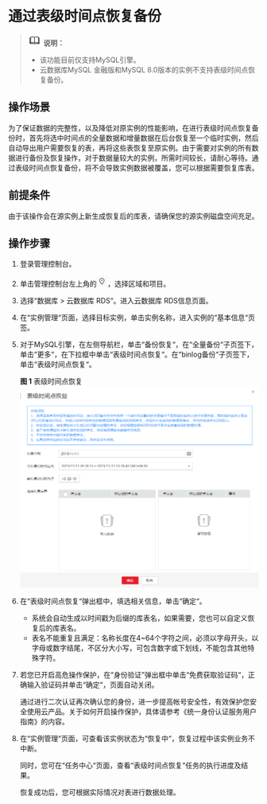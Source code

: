 # 通过表级时间点恢复备份<a name="rds_05_0036"></a>

>![](public_sys-resources/icon-note.gif) **说明：**   
>-   该功能目前仅支持MySQL引擎。  
>-   云数据库MySQL 金融版和MySQL 8.0版本的实例不支持表级时间点恢复备份。  

## 操作场景<a name="section1944553611563"></a>

为了保证数据的完整性，以及降低对原实例的性能影响，在进行表级时间点恢复备份时，首先将选中时间点的全量数据和增量数据在后台恢复至一个临时实例，然后自动导出用户需要恢复的表，再将这些表恢复至原实例。由于需要对实例的所有数据进行备份及恢复操作，对于数据量较大的实例，所需时间较长，请耐心等待。通过表级时间点恢复备份，将不会导致实例数据被覆盖，您可以根据需要恢复库表。

## 前提条件<a name="section246265955612"></a>

由于该操作会在源实例上新生成恢复后的库表，请确保您的源实例磁盘空间充足。

## 操作步骤<a name="section178241533371"></a>

1.  登录管理控制台。
2.  单击管理控制台左上角的![](figures/Region灰色图标.png)，选择区域和项目。
3.  选择“数据库  \>  云数据库 RDS“。进入云数据库 RDS信息页面。
4.  在“实例管理“页面，选择目标实例，单击实例名称，进入实例的“基本信息“页签。
5.  对于MySQL引擎，在左侧导航栏，单击“备份恢复“，在“全量备份“子页签下，单击“更多“，在下拉框中单击“表级时间点恢复“。在“binlog备份“子页签下，单击“表级时间点恢复“。

    **图 1**  表级时间点恢复<a name="fig16828115716595"></a>  
    ![](figures/表级时间点恢复.png "表级时间点恢复")

6.  在“表级时间点恢复“弹出框中，填选相关信息，单击“确定“。
    -   系统会自动生成以时间戳为后缀的库表名，如果需要，您也可以自定义恢复后的库表名。
    -   表名不能重复且满足：名称长度在4\~64个字符之间，必须以字母开头，以字母或数字结尾，不区分大小写，可包含数字或下划线，不能包含其他特殊字符。

7.  若您已开启高危操作保护，在“身份验证”弹出框中单击“免费获取验证码“，正确输入验证码并单击“确定“，页面自动关闭。

    通过进行二次认证再次确认您的身份，进一步提高帐号安全性，有效保护您安全使用云产品。关于如何开启操作保护，具体请参考《统一身份认证服务用户指南》的内容。

8.  在“实例管理“页面，可查看该实例状态为“恢复中“，恢复过程中该实例业务不中断。

    同时，您可在“任务中心“页面，查看“表级时间点恢复”任务的执行进度及结果。

    恢复成功后，您可根据实际情况对表进行数据处理。


